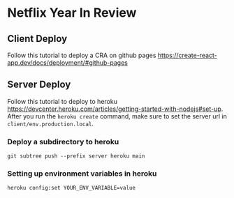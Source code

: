 # Netflix Year In Review

## Client Deploy

Follow this tutorial to deploy a CRA on github pages https://create-react-app.dev/docs/deployment/#github-pages

## Server Deploy

Follow this tutorial to deploy to heroku https://devcenter.heroku.com/articles/getting-started-with-nodejs#set-up. After you run the ```heroku create``` command, make sure to set the server url in ```client/env.production.local```.

### Deploy a subdirectory to heroku
```
git subtree push --prefix server heroku main
```

### Setting up environment variables in heroku
```
heroku config:set YOUR_ENV_VARIABLE=value
```
